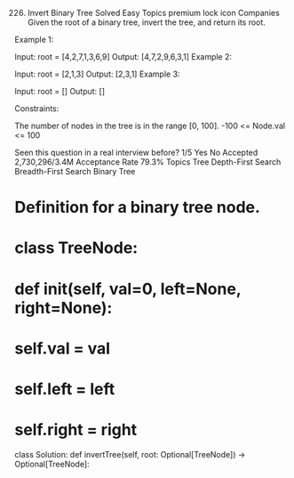 226. Invert Binary Tree
     Solved
     Easy
     Topics
     premium lock icon
     Companies
     Given the root of a binary tree, invert the tree, and return its root.

Example 1:

Input: root = [4,2,7,1,3,6,9]
Output: [4,7,2,9,6,3,1]
Example 2:

Input: root = [2,1,3]
Output: [2,3,1]
Example 3:

Input: root = []
Output: []

Constraints:

The number of nodes in the tree is in the range [0, 100].
-100 <= Node.val <= 100

Seen this question in a real interview before?
1/5
Yes
No
Accepted
2,730,296/3.4M
Acceptance Rate
79.3%
Topics
Tree
Depth-First Search
Breadth-First Search
Binary Tree

# Definition for a binary tree node.

# class TreeNode:

# def **init**(self, val=0, left=None, right=None):

# self.val = val

# self.left = left

# self.right = right

class Solution:
def invertTree(self, root: Optional[TreeNode]) -> Optional[TreeNode]:
